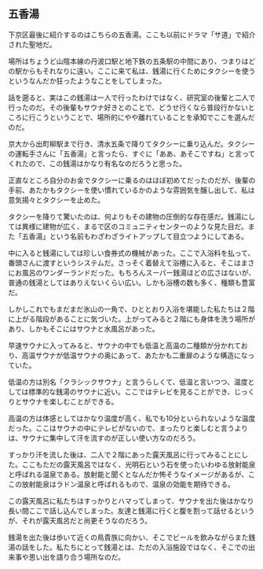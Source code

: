 ## 五香湯

下京区最後に紹介するのはこちらの五香湯。ここも以前にドラマ「サ道」で紹介された聖地だ。

場所はちょうど山陰本線の丹波口駅と地下鉄の五条駅の中間にあり、つまりはどの駅からもそれなりに遠い。ここに来て私は、銭湯に行くためにタクシーを使うというなんだか狂ったようなことをしてしまった。

話を遡ると、実はこの銭湯は一人で行ったわけではなく、研究室の後輩と二人で行ったのだ。その後輩もサウナ好きとのことで、どうせ行くなら普段行かないところに行こうということで、場所的にやや離れていることを承知でここを選んだのだ。

京大から出町柳駅まで行き、清水五条で降りてタクシーに乗り込んだ。タクシーの運転手さんに「五香湯」と言ったら、すぐに「ああ、あそこですね」と言ってくれたので、この銭湯はかなり有名なのだろうと思った。

正直なところ自分のお金でタクシーに乗るのはほぼ初めてだったのだが、後輩の手前、あたかもタクシーを使い慣れているかのような雰囲気を醸し出して、私は意気揚々とタクシーを止めた。

タクシーを降りて驚いたのは、何よりもその建物の圧倒的な存在感だ。銭湯にしては異様に建物が広く、まるで区のコミュニティセンターのような見た目だ。また「五香湯」という名前もわざわざライトアップして目立つようにしてある。

中に入ると銭湯にしては珍しい食券式の機械があった。ここで入浴料を払って、番頭さんに渡すというシステムだ。さっそく着替えて浴槽に入ると、そこはまさにお風呂のワンダーランドだった。もちろんスーパー銭湯ほどの広さはないが、普通の銭湯としてはありえないくらい広い。しかも浴槽の数も多く、種類も豊富だ。

しかしこれでもまだまだ氷山の一角で、ひととおり入浴を堪能した私たちは２階に上がる階段があることに気づいた。上がってみると２階にも身体を洗う場所があり、しかもそこにはサウナと水風呂があった。

早速サウナに入ってみると、サウナの中でも低温と高温の二種類が分かれており、高温サウナが低温サウナの奥にあって、あたかも二重扉のような構造になっていた。

低温の方は別名「クラシックサウナ」と言うらしくて、低温と言いつつ、温度としては標準的な銭湯のサウナに近い。ここではテレビを見ることができ、じっくりとサウナを楽しむことができる。

高温の方は体感としてはかなり温度が高く、私でも10分といられないような温度だった。ここはサウナの中にテレビがないので、まったりと楽しむと言うよりは、サウナに集中して汗を流すのが正しい使い方なのだろう。

すっかり汗を流した後は、二人で２階にあった露天風呂に行ってみることにした。ここもただの露天風呂ではなく、光明石という石を使ったいわゆる放射能泉と呼ばれる温泉である。放射能と聞くとなんだか怖そうなイメージがあるが、ここの放射能泉はラドン温泉と呼ばれるもので、温泉の効能を期待できる。

この露天風呂に私たちはすっかりとハマってしまって、サウナを出た後はかなり長い間ここで話し込んでしまった。友達と銭湯に行くと腹を割って話せるというが、それが露天風呂だと尚更そうなのだろう。

銭湯を出た後は歩いて近くの鳥貴族に向かい、そこでビールを飲みながらまた銭湯の話をした。私たちにとって銭湯とは、ただの入浴施設ではなく、そこでの出来事や思い出を語り合う場所なのだ。
